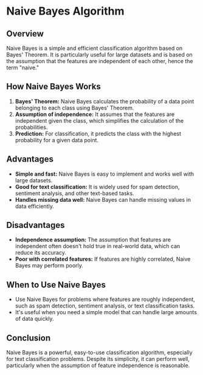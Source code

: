 # Naive Bayes Algorithm

## Overview
Naive Bayes is a simple and efficient classification algorithm based on Bayes' Theorem. It is particularly useful for large datasets and is based on the assumption that the features are independent of each other, hence the term "naive."

## How Naive Bayes Works
1. **Bayes' Theorem:** Naive Bayes calculates the probability of a data point belonging to each class using Bayes' Theorem.
2. **Assumption of independence:** It assumes that the features are independent given the class, which simplifies the calculation of the probabilities.
3. **Prediction:** For classification, it predicts the class with the highest probability for a given data point.

## Advantages
- **Simple and fast:** Naive Bayes is easy to implement and works well with large datasets.
- **Good for text classification:** It is widely used for spam detection, sentiment analysis, and other text-based tasks.
- **Handles missing data well:** Naive Bayes can handle missing values in data efficiently.

## Disadvantages
- **Independence assumption:** The assumption that features are independent often doesn't hold true in real-world data, which can reduce its accuracy.
- **Poor with correlated features:** If features are highly correlated, Naive Bayes may perform poorly.

## When to Use Naive Bayes
- Use Naive Bayes for problems where features are roughly independent, such as spam detection, sentiment analysis, or text classification tasks.
- It's useful when you need a simple model that can handle large amounts of data quickly.

## Conclusion
Naive Bayes is a powerful, easy-to-use classification algorithm, especially for text classification problems. Despite its simplicity, it can perform well, particularly when the assumption of feature independence is reasonable.
